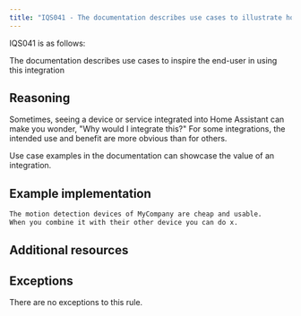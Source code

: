 ```yaml
---
title: "IQS041 - The documentation describes use cases to illustrate how this integration can be used"
---
```


IQS041 is as follows:

The documentation describes use cases to inspire the end-user in using this integration

## Reasoning

Sometimes, seeing a device or service integrated into Home Assistant can make you wonder, "Why would I integrate this?"
For some integrations, the intended use and benefit are more obvious than for others.

Use case examples in the documentation can showcase the value of an integration.

## Example implementation

```markdown
The motion detection devices of MyCompany are cheap and usable.
When you combine it with their other device you can do x.
```

## Additional resources


## Exceptions

There are no exceptions to this rule.